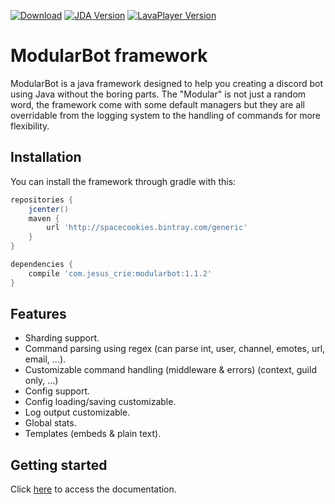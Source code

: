 [![Download](https://api.bintray.com/packages/spacecookies/generic/modularbot/images/download.svg)](https://bintray.com/spacecookies/generic/modularbot/_latestVersion)
[![JDA Version](https://img.shields.io/badge/JDA-3.2.0__254-brightgreen.svg)](https://github.com/DV8FromTheWorld/JDA)
[![LavaPlayer Version](https://img.shields.io/badge/LavaPlayer-1.2.43-brightgreen.svg)](https://github.com/sedmelluq/lavaplayer)

# ModularBot framework
ModularBot is a java framework designed to help you creating a discord bot using Java without the boring parts.
The "Modular" is not just a random word, the framework come with some default managers but they are all overridable from the logging system to the handling of commands for more flexibility.

## Installation
You can install the framework through gradle with this:
```gradle
repositories {
    jcenter()
    maven {
        url 'http://spacecookies.bintray.com/generic'
    }
}

dependencies {
    compile 'com.jesus_crie:modularbot:1.1.2'
}
```

## Features
- Sharding support.
- Command parsing using regex (can parse int, user, channel, emotes, url, email, ...).
- Customizable command handling (middleware & errors) (context, guild only, ...)
- Config support.
- Config loading/saving customizable.
- Log output customizable.
- Global stats.
- Templates (embeds & plain text).

## Getting started
Click [here](https://github.com/JesusCrie/ModularBot/wiki) to access the documentation.